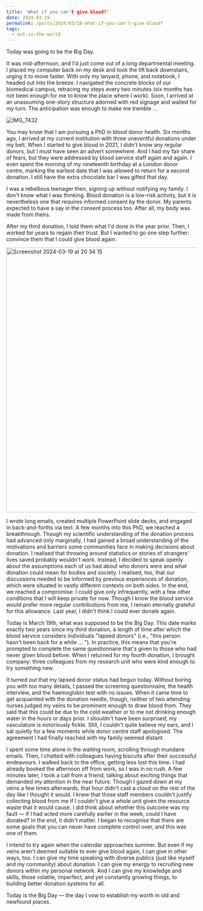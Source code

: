 ```yaml
---
title: 'What if you can't give blood?'
date: 2024-03-19
permalink: /posts/2024/03/19-what-if-you-can't-give-blood?
tags:
  - out-in-the-world
---
```


Today was going to be the Big Day.

It was mid-afternoon, and I'd just come out of a long departmental meeting. I placed my computer back on my desk and took the lift back downstairs, urging it to move faster. With only my lanyard, phone, and notebook, I headed out into the breeze. I navigated the concrete blocks of our biomedical campus, retracing my steps every two minutes (six months has not been enough for me to know the place where I work). Soon, I arrived at an unassuming one-story structure adorned with red signage and waited for my turn. The anticipation was enough to make me tremble ...

![IMG_7432](https://github.com/yaning-wu/yaning-wu.github.io/assets/145920710/10c6b279-0cd1-4b16-8892-dedeac0a11cc)

You may know that I am pursuing a PhD in blood donor health. Six months ago, I arrived at my current institution with three uneventful donations under my belt. When I started to give blood in 2021, I didn't know any regular donors, but I must have seen an advert somewhere. And I had my fair share of fears, but they were addressed by blood service staff again and again. I even spent the morning of my nineteenth birthday at a London donor centre, marking the earliest date that I was allowed to return for a second donation. I still have the extra chocolate bar I was gifted that day.

I was a rebellious teenager then, signing up without notifying my family. I don't know what I was thinking. Blood donation is a low-risk activity, but it is nevertheless one that requires informed consent by the donor. My parents expected to have a say in the consent process too. After all, my body was made from theirs.

After my third donation, I told them what I'd done in the year prior. Then, I worked for years to regain their trust. But I wanted to go one step further: convince them that I could give blood again. 

<img width="699" alt="Screenshot 2024-03-19 at 20 34 15" src="https://github.com/yaning-wu/yaning-wu.github.io/assets/145920710/6c3eaf85-7f29-4428-b3c0-f27d4ad8d2a5">

I wrote long emails, created multiple PowerPoint slide decks, and engaged in back-and-forths via text. A few months into this PhD, we reached a breakthrough. Though my scientific understanding of the donation process had advanced only marginally, I had gained a broad understanding of the motivations and barriers some communities face in making decisions about donation. I realised that throwing around statistics or stories of strangers' lives saved probably wouldn't work. Instead, I decided to speak openly about the assumptions each of us had about who donors were and what donation could mean for bodies and society. I realised, too, that our discussions needed to be informed by previous experiences of donation, which were situated in vastly different contexts on both sides. In the end, we reached a compromise: I could give only infrequently, with a few other conditions that I will keep private for now. Though I know the blood service would prefer more regular contributions from me, I remain eternally grateful for this allowance. Last year, I didn't think I could ever donate again.

Today is March 19th, what was supposed to be the Big Day. This date marks exactly two years since my third donation, a length of time after which the blood service considers individuals "lapsed donors" (i.e., "this person hasn't been back for a while ... "). In practice, this means that you're prompted to complete the same questionnaire that's given to those who had never given blood before. When I returned for my fourth donation, I brought company: three colleagues from my research unit who were kind enough to try something new.

It turned out that my lapsed donor status had begun today. Without boring you with too many details, I passed the screening questionnaire, the health interview, and the haemoglobin test with no issues. When it came time to get acquainted with the donation needle, though, neither of two attending nurses judged my veins to be prominent enough to draw blood from. They said that this could be due to the cold weather or to me not drinking enough water in the hours or days prior. I shouldn't have been surprised; my vasculature is notoriously fickle. Still, I couldn't quite believe my ears, and I sat quietly for a few moments while donor centre staff apologised. The agreement I had finally reached with my family seemed distant. 

I spent some time alone in the waiting room, scrolling through mundane emails. Then, I chatted with colleagues having biscuits after their successful endeavours. I walked back to the office, getting less lost this time. I had already booked the afternoon off from work, so I was in no rush. A few minutes later, I took a call from a friend, talking about exciting things that demanded my attention in the near future. Though I gazed down at my veins a few times afterwards, that hour didn't cast a cloud on the rest of the day like I thought it would. I knew that those staff members couldn't justify collecting blood from me if I couldn't give a whole unit given the resource waste that it would cause. I did think about whether this outcome was my fault &mdash; if I had acted more carefully earlier in the week, could I have donated? In the end, it didn't matter. I began to recognise that there are some goals that you can never have complete control over, and this was one of them. 

I intend to try again when the calendar approaches summer. But even if my veins aren't deemed suitable to ever give blood again, I can give in other ways, too. I can give my time speaking with diverse publics (just like myself and my community) about donation. I can give my energy to recruiting new donors within my personal network. And I can give my knowledge and skills, those volatile, imperfect, and yet constantly growing things, to building better donation systems for all.

Today is the Big Day &mdash; the day I vow to establish my worth in old and newfound places.
